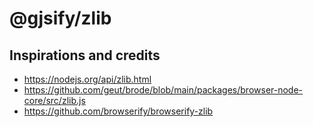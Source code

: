 # @gjsify/zlib

## Inspirations and credits
- https://nodejs.org/api/zlib.html
- https://github.com/geut/brode/blob/main/packages/browser-node-core/src/zlib.js
- https://github.com/browserify/browserify-zlib